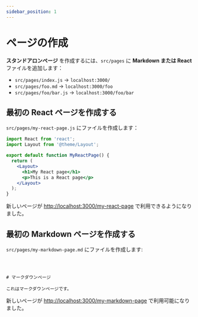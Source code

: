 ```yaml
---
sidebar_position: 1
---
```





# ページの作成

**スタンドアロンページ** を作成するには、`src/pages` に **Markdown または React** ファイルを追加します：

- `src/pages/index.js` → `localhost:3000/`
- `src/pages/foo.md` → `localhost:3000/foo`
- `src/pages/foo/bar.js` → `localhost:3000/foo/bar`




## 最初の React ページを作成する

`src/pages/my-react-page.js` にファイルを作成します：

```jsx title="src/pages/my-react-page.js"
import React from 'react';
import Layout from '@theme/Layout';

export default function MyReactPage() {
  return (
    <Layout>
      <h1>My React page</h1>
      <p>This is a React page</p>
    </Layout>
  );
}
```

新しいページが [http://localhost:3000/my-react-page](http://localhost:3000/my-react-page) で利用できるようになりました。



## 最初の Markdown ページを作成する

`src/pages/my-markdown-page.md` にファイルを作成します:

```mdx title="src/pages/my-markdown-page.md"



# マークダウンページ

これはマークダウンページです。
```

新しいページが [http://localhost:3000/my-markdown-page](http://localhost:3000/my-markdown-page) で利用可能になりました。
